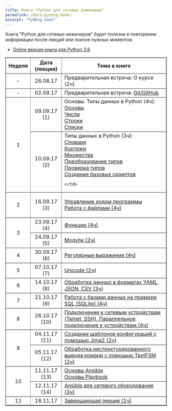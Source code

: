 ```yaml
---
title: Книга "Python для сетевых инженеров"
permalink: /docs/pyneng-book/
excerpt: "PyNEng book"
---
```


Книга "Python для сетевых инженеров" будет полезна в повторении информации после лекций или поиске нужных моментов:

* [Online версия книги для Python 3.6](https://www.gitbook.com/book/natenka/pyneng/details)

<table border="1" cellpadding="4" cellspacing="0">
 <tr>
    <th align="center">Неделя</th>
    <th align="center">Дата (лекция)</th>
    <th align="center">Тема в книге</th>
 </tr>
 <tr>
    <td align="center">-</td>
    <td align="center">26.08.17</td>
    <td>Предварительная встреча: О курсе (2ч)</td>
 </tr>
 <tr>
    <td align="center">-</td>
    <td align="center">02.09.17</td>
    <td>Предварительная встреча: <a href="https://natenka.gitbooks.io/pyneng/content/book/01_intro/git-github/">Git/GitHub</a></td>
 </tr>
 <tr>
    <td rowspan="2" align="center">1</td>
    <td align="center">09.09.17 (1)</td>
    <td>
Основы. Типы данных в Python (4ч):
<br>
<a href="https://natenka.gitbooks.io/pyneng/content/book/02_start/">Основы</a>
<br>
<a href="https://natenka.gitbooks.io/pyneng/content/book/03_data_structures/3_numbers.html">Числа</a>
<br>
<a href="https://natenka.gitbooks.io/pyneng/content/book/03_data_structures/4_strings.html">Строки</a>
<br>
<a href="https://natenka.gitbooks.io/pyneng/content/book/03_data_structures/5_lists.html">Списки</a>

</td>
 </tr>
 <tr>
    <td align="center">10.09.17 (2)</td>
    <td>
Типы данных в Python (3ч):
<br>
<a href="https://natenka.gitbooks.io/pyneng/content/book/03_data_structures/6_dicts.html">Словари</a><br>
<a href="https://natenka.gitbooks.io/pyneng/content/book/03_data_structures/7_tuple.html">Кортежи</a><br>
<a href="https://natenka.gitbooks.io/pyneng/content/book/03_data_structures/8_set.html">Множества</a><br>
<a href="https://natenka.gitbooks.io/pyneng/content/book/03_data_structures/9_convert_type.html">Преобразование типов</a><br>
<a href="https://natenka.gitbooks.io/pyneng/content/book/03_data_structures/9a_check_type.html">Проверка типов</a><br>
<a href="https://natenka.gitbooks.io/pyneng/content/book/04_basic_scripts/">Создание базовых скриптов</a><br>

    </td>
 </tr>
 <tr>
    <td align="center">2</td>
    <td align="center">16.09.17 (3)</td>
    <td>

<a href="https://natenka.gitbooks.io/pyneng/content/book/05_control_structures/">Управление ходом программы</a><br>
<a href="https://natenka.gitbooks.io/pyneng/content/book/06_files/">Работа с файлами (4ч)</a>

</td>
 </tr>
 <tr>
    <td rowspan="2" align="center">3</td>
    <td align="center">23.09.17 (4)</td>
    <td>
<a href="https://natenka.gitbooks.io/pyneng/content/book/07_functions/">Функции (4ч)</a></td>
 </tr>
 <tr>
    <td align="center">24.09.17 (5)</td>
    <td><a href="https://natenka.gitbooks.io/pyneng/content/book/08_modules/">Модули (2ч)</a></td>
 </tr>
 <tr>
    <td align="center">4</td>
    <td align="center">30.09.17 (6)</td>
    <td><a href="https://natenka.gitbooks.io/pyneng/content/book/09_regex/">Регулярные выражения (4ч)</a></td>
 </tr>
 <tr>
    <td align="center">5</td>
    <td align="center">07.10.17 (7)</td>
    <td><a href="https://natenka.gitbooks.io/pyneng/content/book/16_additional_info/unicode/">Unicode (2ч)</a></td>
 </tr>
 <tr>
    <td align="center">6</td>
    <td align="center">14.10.17 (8)</td>
    <td><a href="https://natenka.gitbooks.io/pyneng/content/book/10_serialization/">Обработка данных в форматах YAML, JSON, CSV (3ч)</a></td>
 </tr>
 <tr>
    <td align="center">7</td>
    <td align="center">21.10.17 (9)</td>
    <td><a href="https://natenka.gitbooks.io/pyneng/content/book/11_db/">Работа с базами данных на примере SQL (SQLite) (4ч)</a></td>
 </tr>
 <tr>
    <td align="center">8</td>
    <td align="center">28.10.17 (10)</td>
    <td><a href="https://natenka.gitbooks.io/pyneng/content/book/12_ssh_telnet/">Подключение к сетевым устройствам (Telnet, SSH). Параллельное подключение к устройствам (4ч)</a></td>
 </tr>
 <tr>
    <td rowspan="2" align="center">9</td>
    <td align="center">04.11.17 (11)</td>
    <td><a href="https://natenka.gitbooks.io/pyneng/content/book/13_jinja2/">Создание шаблонов конфигураций с помощью Jinja2 (2ч)</a></td>
 </tr>
 <tr>
    <td align="center">05.11.17 (12)</td>
    <td><a href="https://natenka.gitbooks.io/pyneng/content/book/14_textfsm/">Обработка неструктурированного вывода команд с помощью TextFSM (2ч)</a></td>
 </tr>
 <tr>
    <td rowspan="2" align="center">10</td>
    <td align="center">11.11.17 (13)</td>
    <td>
<a href="https://natenka.gitbooks.io/pyneng/content/book/15_ansible/1_ansible_basics/">Основы Ansible</a>
<br>
<a href="https://natenka.gitbooks.io/pyneng/content/book/15_ansible/2_playbook_basics/">Основы Playbook</a>
</td>
 </tr>
 <tr>
    <td align="center">12.11.17 (14)</td>
    <td><a href="https://natenka.gitbooks.io/pyneng/content/book/15_ansible/3_network_modules/">Ansible для сетевого оборудования (3ч)</a></td>
 </tr> 
 <tr>
    <td align="center">11</td>
    <td align="center">18.11.17</td>
    <td><a href="https://natenka.gitbooks.io/pyneng/content/resources/">Завершающая лекция (1ч)</a></td>
 </tr>
</table>

